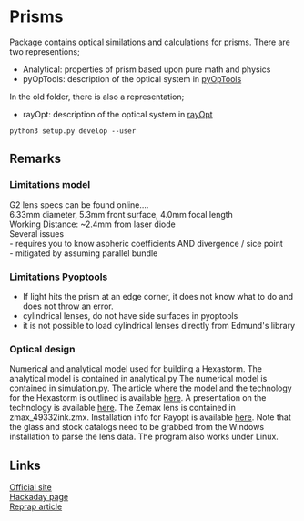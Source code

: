 # Prisms

Package contains optical similations and calculations for prisms.
There are two representions;
 - Analytical:  properties of prism based upon pure math and physics
 - pyOpTools: description of the optical system in [pyOpTools](https://github.com/cihologramas/pyoptools)

In the old folder, there is also a representation;
 - rayOpt: description of the optical system in [rayOpt](https://github.com/jordens/rayopt)

```console
python3 setup.py develop --user
```

## Remarks

### Limitations model
G2 lens specs can be found online....  
  6.33mm diameter, 5.3mm front surface, 4.0mm focal length  
Working Distance: ~2.4mm from laser diode  
Several issues  
    - requires you to know aspheric coefficients AND divergence / sice point  
    - mitigated by assuming parallel bundle  

### Limitations Pyoptools
 - If light hits the prism at an edge corner, it does not know what to do and does not throw an error.
 - cylindrical lenses, do not have side surfaces in pyoptools
 - it is not possible to load cylindrical lenses directly from Edmund's library

### Optical design
Numerical and analytical model used for building a Hexastorm.
The analytical model is contained in analytical.py
The numerical model is contained in simulation.py.
The article where the model and the technology for the Hexastorm is outlined is available [here](http://reprap.org/wiki/Transparent_polygon_scanner). 
A presentation on the technology is available [here](https://www.youtube.com/watch?v=bLrt0U69ZLI).
The Zemax lens is contained in zmax_49332ink.zmx. Installation info for Rayopt is available [here](https://github.com/jordens/rayopt).
Note that the glass and stock catalogs need to be grabbed from the Windows installation to parse the lens data. The program also works under Linux.

## Links
[Official site](https://www.hexastorm.com/)  
[Hackaday page](https://hackaday.io/project/21933-open-hardware-transparent-polygon-scanner)  
[Reprap article](https://reprap.org/wiki/Transparent_Polygon_Scanning)  
